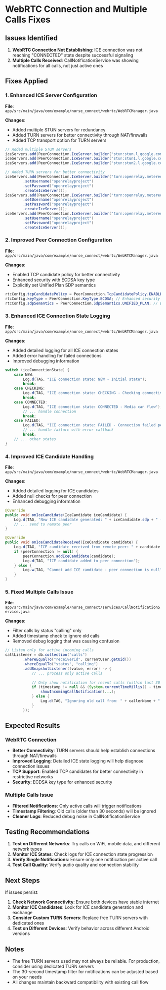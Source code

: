 # WebRTC Connection and Multiple Calls Fixes

## Issues Identified

1. **WebRTC Connection Not Establishing**: ICE connection was not reaching "CONNECTED" state despite successful signaling
2. **Multiple Calls Received**: CallNotificationService was showing notifications for all calls, not just active ones

## Fixes Applied

### 1. Enhanced ICE Server Configuration

**File**: `app/src/main/java/com/example/nurse_connect/webrtc/WebRTCManager.java`

**Changes**:
- Added multiple STUN servers for redundancy
- Added TURN servers for better connectivity through NAT/firewalls
- Added TCP transport option for TURN servers

```java
// Added multiple STUN servers
iceServers.add(PeerConnection.IceServer.builder("stun:stun.l.google.com:19302").createIceServer());
iceServers.add(PeerConnection.IceServer.builder("stun:stun1.l.google.com:19302").createIceServer());
iceServers.add(PeerConnection.IceServer.builder("stun:stun2.l.google.com:19302").createIceServer());

// Added TURN servers for better connectivity
iceServers.add(PeerConnection.IceServer.builder("turn:openrelay.metered.ca:80")
        .setUsername("openrelayproject")
        .setPassword("openrelayproject")
        .createIceServer());
iceServers.add(PeerConnection.IceServer.builder("turn:openrelay.metered.ca:443")
        .setUsername("openrelayproject")
        .setPassword("openrelayproject")
        .createIceServer());
iceServers.add(PeerConnection.IceServer.builder("turn:openrelay.metered.ca:443?transport=tcp")
        .setUsername("openrelayproject")
        .setPassword("openrelayproject")
        .createIceServer());
```

### 2. Improved Peer Connection Configuration

**File**: `app/src/main/java/com/example/nurse_connect/webrtc/WebRTCManager.java`

**Changes**:
- Enabled TCP candidate policy for better connectivity
- Enhanced security with ECDSA key type
- Explicitly set Unified Plan SDP semantics

```java
rtcConfig.tcpCandidatePolicy = PeerConnection.TcpCandidatePolicy.ENABLED; // Enable TCP for better connectivity
rtcConfig.keyType = PeerConnection.KeyType.ECDSA; // Enhanced security
rtcConfig.sdpSemantics = PeerConnection.SdpSemantics.UNIFIED_PLAN; // Explicitly use Unified Plan
```

### 3. Enhanced ICE Connection State Logging

**File**: `app/src/main/java/com/example/nurse_connect/webrtc/WebRTCManager.java`

**Changes**:
- Added detailed logging for all ICE connection states
- Added error handling for failed connections
- Improved debugging information

```java
switch (iceConnectionState) {
    case NEW:
        Log.d(TAG, "ICE connection state: NEW - Initial state");
        break;
    case CHECKING:
        Log.d(TAG, "ICE connection state: CHECKING - Checking connectivity");
        break;
    case CONNECTED:
        Log.d(TAG, "ICE connection state: CONNECTED - Media can flow");
        // ... handle connection
        break;
    case FAILED:
        Log.d(TAG, "ICE connection state: FAILED - Connection failed permanently");
        // ... handle failure with error callback
        break;
    // ... other states
}
```

### 4. Improved ICE Candidate Handling

**File**: `app/src/main/java/com/example/nurse_connect/webrtc/WebRTCManager.java`

**Changes**:
- Added detailed logging for ICE candidates
- Added null checks for peer connection
- Enhanced debugging information

```java
@Override
public void onIceCandidate(IceCandidate iceCandidate) {
    Log.d(TAG, "New ICE candidate generated: " + iceCandidate.sdp + " (type: " + iceCandidate.sdpMid + ")");
    // ... send to remote peer
}

@Override
public void onIceCandidateReceived(IceCandidate candidate) {
    Log.d(TAG, "ICE candidate received from remote peer: " + candidate.sdp + " (type: " + candidate.sdpMid + ")");
    if (peerConnection != null) {
        peerConnection.addIceCandidate(candidate);
        Log.d(TAG, "ICE candidate added to peer connection");
    } else {
        Log.w(TAG, "Cannot add ICE candidate - peer connection is null");
    }
}
```

### 5. Fixed Multiple Calls Issue

**File**: `app/src/main/java/com/example/nurse_connect/services/CallNotificationService.java`

**Changes**:
- Filter calls by status "calling" only
- Added timestamp check to ignore old calls
- Removed debug logging that was causing confusion

```java
// Listen only for active incoming calls
callListener = db.collection("calls")
        .whereEqualTo("receiverId", currentUser.getUid())
        .whereEqualTo("status", "calling")
        .addSnapshotListener((value, error) -> {
            // ... process only active calls
            
            // Only show notification for recent calls (within last 30 seconds)
            if (timestamp != null && (System.currentTimeMillis() - timestamp) < 30000) {
                showIncomingCallNotification(...);
            } else {
                Log.d(TAG, "Ignoring old call from: " + callerName + " (timestamp: " + timestamp + ")");
            }
        });
```

## Expected Results

### WebRTC Connection
- **Better Connectivity**: TURN servers should help establish connections through NAT/firewalls
- **Improved Logging**: Detailed ICE state logging will help diagnose connection issues
- **TCP Support**: Enabled TCP candidates for better connectivity in restrictive networks
- **Security**: ECDSA key type for enhanced security

### Multiple Calls Issue
- **Filtered Notifications**: Only active calls will trigger notifications
- **Timestamp Filtering**: Old calls (older than 30 seconds) will be ignored
- **Cleaner Logs**: Reduced debug noise in CallNotificationService

## Testing Recommendations

1. **Test on Different Networks**: Try calls on WiFi, mobile data, and different network types
2. **Monitor ICE States**: Check logs for ICE connection state progression
3. **Verify Single Notifications**: Ensure only one notification per active call
4. **Test Call Quality**: Verify audio quality and connection stability

## Next Steps

If issues persist:
1. **Check Network Connectivity**: Ensure both devices have stable internet
2. **Monitor ICE Candidates**: Look for ICE candidate generation and exchange
3. **Consider Custom TURN Servers**: Replace free TURN servers with dedicated ones
4. **Test on Different Devices**: Verify behavior across different Android versions

## Notes

- The free TURN servers used may not always be reliable. For production, consider using dedicated TURN servers
- The 30-second timestamp filter for notifications can be adjusted based on your needs
- All changes maintain backward compatibility with existing call flow
